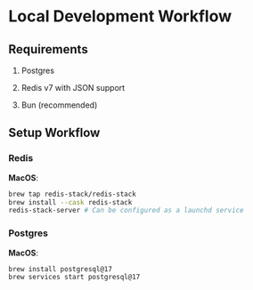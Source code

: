 # Local Development Workflow

## Requirements

1. Postgres

2. Redis v7 with JSON support

3. Bun (recommended)

## Setup Workflow

### Redis

**MacOS**:

```bash
brew tap redis-stack/redis-stack
brew install --cask redis-stack
redis-stack-server # Can be configured as a launchd service
```

### Postgres

**MacOS**:

```bash
brew install postgresql@17
brew services start postgresql@17
```
